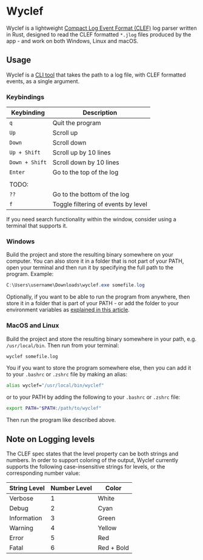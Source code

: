# Wyclef

Wyclef is a lightweight [Compact Log Event Format (CLEF)](https://clef-json.org/) log parser written in Rust, designed to read the CLEF formatted `*.jlog` files produced by the app - and work on both Windows, Linux and macOS.

## Usage

Wyclef is a [CLI tool](https://en.wikipedia.org/wiki/Command-line_interface) that takes the path to a log file, with CLEF formatted events, as a single argument.

### Keybindings

| Keybinding     | Description                         |
|----------------|-------------------------------------|
| `q`            | Quit the program                    |
| `Up`           | Scroll up                           |
| `Down`         | Scroll down                         |
| `Up + Shift`   | Scroll up by 10 lines               |
| `Down + Shift` | Scroll down by 10 lines             |
| `Enter`        | Go to the top of the log            |
|                |                                     |
| TODO:          |                                     |
| `??`           | Go to the bottom of the log         |
| `f`            | Toggle filtering of events by level |

If you need search functionality within the window, consider using a terminal that supports it.

### Windows

Build the project and store the resulting binary somewhere on your computer. You can also store it in a folder that is not part of your PATH, open your terminal and then run it by specifying the full path to the program. Example:

```powershell
C:\Users\username\Downloads\wyclef.exe somefile.log
```

Optionally, if you want to be able to run the program from anywhere, then store it in a folder that is part of your PATH - or add the folder to your environment variables as [explained in this article](https://www.c-sharpcorner.com/article/how-to-addedit-path-environment-variable-in-windows-11/).

### MacOS and Linux

Build the project and store the resulting binary somewhere in your path, e.g. `/usr/local/bin`. Then run from your terminal:

```bash
wyclef somefile.log
```

You if you want to store the program somewhere else, then you can add it to your ``.bashrc`` or `.zshrc` file by making an alias:

```bash
alias wyclef="/usr/local/bin/wyclef"
```

or to your PATH by adding the following to your ``.bashrc`` or `.zshrc` file:

```bash
export PATH="$PATH:/path/to/wyclef"
```

Then run the program like described above.

## Note on Logging levels

The CLEF spec states that the level property can be both strings and numbers. In order to support coloring of the output, Wyclef currently supports the following case-insensitive strings for levels, or the corresponding number value:

| String Level | Number Level | Color      |
| ------------ | ------------ | ---------- |
| Verbose      | 1            | White      |
| Debug        | 2            | Cyan       |
| Information  | 3            | Green      |
| Warning      | 4            | Yellow     |
| Error        | 5            | Red        |
| Fatal        | 6            | Red + Bold |
